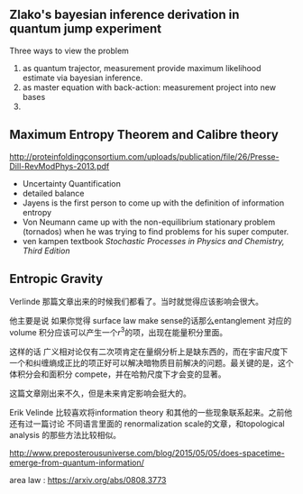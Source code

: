 ## Zlako's bayesian inference derivation in quantum jump experiment

Three ways to view the problem
1. as quantum trajector, measurement provide maximum likelihood estimate via bayesian inference. 
2. as master equation with back-action: measurement project into new bases 
3. 

## Maximum Entropy Theorem and Calibre theory
http://proteinfoldingconsortium.com/uploads/publication/file/26/Presse-Dill-RevModPhys-2013.pdf

- Uncertainty Quantification
- detailed balance
- Jayens is the first person to come up with the definition of information entropy
- Von Neumann came up with the non-equilibrium stationary problem (tornados) when he was trying to find problems for his super computer.
- ven kampen textbook *Stochastic Processes in Physics and Chemistry, Third Edition*

## Entropic Gravity

Verlinde 那篇文章出来的时候我们都看了。当时就觉得应该影响会很大。

他主要是说 如果你觉得 surface law make sense的话那么entanglement 对应的 volume 积分应该可以产生一个$r^3$的项，出现在能量积分里面。

这样的话 广义相对论仅有二次项肯定在量纲分析上是缺东西的，而在宇宙尺度下一个和纠缠熵成正比的项正好可以解决暗物质目前解决的问题。最关键的是，这个体积分会和面积分 compete，并在哈勃尺度下才会变的显著。

这篇文章刚出来不久，但是未来肯定影响会挺大的。

Erik Velinde 比较喜欢将information theory 和其他的一些现象联系起来。之前他还有过一篇讨论 不同语言里面的 renormalization scale的文章，和topological analysis 的那些方法比较相似。

http://www.preposterousuniverse.com/blog/2015/05/05/does-spacetime-emerge-from-quantum-information/

area law
: https://arxiv.org/abs/0808.3773